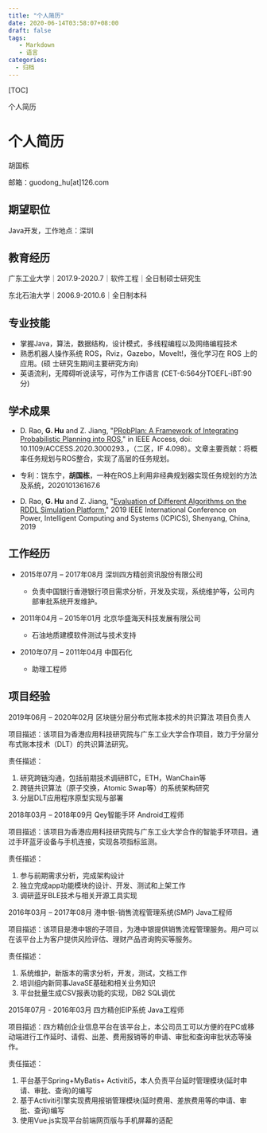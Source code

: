 ```yaml
---
title: "个人简历"
date: 2020-06-14T03:58:07+08:00
draft: false
tags: 
   - Markdown
   - 语言
categories:
  - 归档
---
```


[TOC]

个人简历

<!--more-->


# 个人简历

胡国栋

邮箱：guodong_hu\[at\]126.com

## 期望职位

Java开发，工作地点：深圳

## 教育经历

广东工业大学｜2017.9-2020.7｜软件工程｜全日制硕士研究生

东北石油大学｜2006.9-2010.6｜全日制本科

## 专业技能

- 掌握Java，算法，数据结构，设计模式，多线程编程以及网络编程技术
- 熟悉机器人操作系统 ROS，Rviz，Gazebo，MoveIt!，强化学习在 ROS 上的应用。(硕
士研究生期间主要研究方向)
- 英语流利，无障碍听说读写，可作为工作语言 (CET-6:564分TOEFL-iBT:90分)

## 学术成果

- D. Rao, **G. Hu** and Z. Jiang, "[PRobPlan: A Framework of Integrating Probabilistic Planning into ROS](https://ieeexplore.ieee.org/document/9109556)," in IEEE Access, doi: 10.1109/ACCESS.2020.3000293.，（二区，IF 4.098）。文章主要贡献：将概率任务规划与ROS整合，实现了高层的任务规划。

- 专利：饶东宁，**胡国栋**，一种在ROS上利用非经典规划器实现任务规划的方法及系统，202010136167.6

- D. Rao, **G. Hu** and Z. Jiang, "[Evaluation of Different Algorithms on the RDDL Simulation Platform](https://ieeexplore.ieee.org/document/8942571)," 2019 IEEE International Conference on Power, Intelligent Computing and Systems (ICPICS), Shenyang, China, 2019

## 工作经历

- 2015年07月 – 2017年08月 深圳四方精创资讯股份有限公司	

    - 负责中国银行香港银行项目需求分析，开发及实现，系统维护等，公司内部审批系统开发维护。

- 2011年04月 – 2015年01月 北京华盛海天科技发展有限公司	

    - 石油地质建模软件测试与技术支持

- 2010年07月 – 2011年04月 中国石化	

    - 助理工程师
 
## 项目经验


2019年06月 – 2020年02月 区块链分层分布式账本技术的共识算法 	项目负责人	

项目描述：该项目为香港应用科技研究院与广东工业大学合作项目，致力于分层分布式账本技术（DLT）的共识算法研究。

责任描述：

1.	研究跨链沟通，包括前期技术调研BTC，ETH，WanChain等
2.	跨链共识算法（原子交换，Atomic Swap等）的系统架构研究
3.	分层DLT应用程序原型实现与部署


2018年03月 – 2018年09月 Qey智能手环	Android工程师	

项目描述：该项目为香港应用科技研究院与广东工业大学合作的智能手环项目。通过手环蓝牙设备与手机连接，实现各项指标监测。

责任描述：

1.	参与前期需求分析，完成架构设计
2.	独立完成app功能模块的设计、开发、测试和上架工作
3.	调研蓝牙BLE技术与相关开源工具实现

2016年03月 – 2017年08月 港中银-销售流程管理系统(SMP)    	Java工程师	

项目描述：该项目是港中银的子项目，为港中银提供销售流程管理服务。用户可以在该平台上为客户提供风险评估、理财产品咨询购买等服务。

责任描述：

1.	系统维护，新版本的需求分析，开发，测试，文档工作
2.	培训组内新同事JavaSE基础和相关业务知识
3.	平台批量生成CSV报表功能的实现，DB2 SQL调优

2015年07月 - 2016年03月 四方精创EIP系统   	Java工程师	

项目描述：四方精创企业信息平台在该平台上，本公司员工可以方便的在PC或移动端进行工作延时、请假、出差、费用报销等的申请、审批和查询审批状态等操作。

责任描述：

1.	平台基于Spring+MyBatis+ Activiti5，本人负责平台延时管理模块(延时申请、审批、查询)的编写
2.	基于Activiti引擎实现费用报销管理模块(延时费用、差旅费用等的申请、审批、查询)编写
3.	使用Vue.js实现平台前端网页版与手机屏幕的适配
